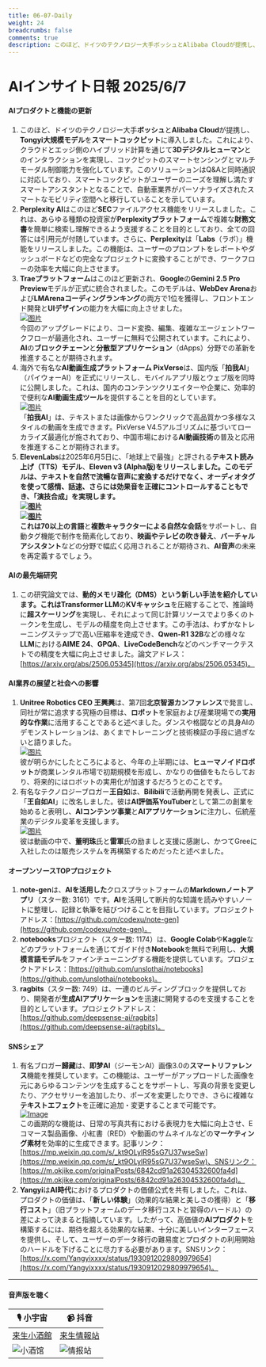 ```yaml
---
title: 06-07-Daily
weight: 24
breadcrumbs: false
comments: true
description: このほど、ドイツのテクノロジー大手ボッシュとAlibaba Cloudが提携し、Tongyi大規模モデルをスマートコックピットに導入しました。これにより、クラウドとエッジ側のハイブリッド計算を通じて3Dデジタルヒューマンとのインタラクションを実現し、コックピットのスマートセンシングとマルチモーダル制御能力を強化しています。このソリューションはQ&Aと同時通訳に対応しており、スマートコックピットがユーザーのニーズを理解し満たすスマートアシスタントとなることで、自動車業界がパーソナライズされたスマートなモビリティ空間へと移行していることを示しています。
---
```

# AIインサイト日報 2025/6/7

#### **AIプロダクトと機能の更新**

1.  このほど、ドイツのテクノロジー大手**ボッシュ**と**Alibaba Cloud**が提携し、**Tongyi大規模モデル**を**スマートコックピット**に導入しました。これにより、クラウドとエッジ側のハイブリッド計算を通じて**3Dデジタルヒューマン**とのインタラクションを実現し、コックピットのスマートセンシングとマルチモーダル制御能力を強化しています。このソリューションはQ&Aと同時通訳に対応しており、スマートコックピットがユーザーのニーズを理解し満たすスマートアシスタントとなることで、自動車業界がパーソナライズされたスマートなモビリティ空間へと移行していることを示しています。
2.  **Perplexity AI**はこのほど**SEC**ファイルアクセス機能をリリースしました。これは、あらゆる種類の投資家が**Perplexityプラットフォーム**で複雑な**財務文書**を簡単に検索し理解できるよう支援することを目的としており、全ての回答には引用元が付随しています。さらに、**Perplexity**は「**Labs**（ラボ）」機能をリリースしました。この機能は、ユーザーのプロンプトをレポートやダッシュボードなどの完全なプロジェクトに変換することができ、ワークフローの効率を大幅に向上させます。
3.  **Traeプラットフォーム**はこのほど更新され、**Google**の**Gemini 2.5 Pro Preview**モデルが正式に統合されました。このモデルは、**WebDev Arena**および**LMArenaコーディングランキング**の両方で1位を獲得し、フロントエンド開発と**UIデザイン**の能力を大幅に向上させました。 <br/> [![图片](https://autoproxy.justlikemaki.vip/?pp=https://pic.chinaz.com/2025/0606/6388481749990229697161576.png)](https://autoproxy.justlikemaki.vip/?pp=https://pic.chinaz.com/2025/0606/6388481749990229697161576.png) <br/> 今回のアップグレードにより、コード変換、編集、複雑なエージェントワークフローが最適化され、ユーザーに無料で公開されています。これにより、**AI**の**ブロックチェーン**と**分散型アプリケーション**（dApps）分野での革新を推進することが期待されます。
4.  海外で有名な**AI動画生成プラットフォーム PixVerse**は、国内版「**拍我AI**」（パイウォーAI）を正式にリリースし、モバイルアプリ版とウェブ版を同時に公開しました。これは、国内のコンテンツクリエイターや企業に、効率的で便利な**AI動画生成ツール**を提供することを目的としています。 <br/> [![图片](https://autoproxy.justlikemaki.vip/?pp=https://pic.chinaz.com/2025/0606/6388481574736715558459901.png)](https://autoproxy.justlikemaki.vip/?pp=https://pic.chinaz.com/2025/0606/6388481574736715558459901.png) <br/> 「**拍我AI**」は、テキストまたは画像からワンクリックで高品質かつ多様なスタイルの動画を生成できます。PixVerse V4.5アルゴリズムに基づいてローカライズ最適化が施されており、中国市場における**AI動画技術**の普及と応用を推進することが期待されます。
5.  **ElevenLabs**は2025年6月5日に、「地球上で最強」と評される**テキスト読み上げ（TTS）モデル**、**Eleven v3 (Alpha版)**をリリースしました。このモデルは、テキストを自然で流暢な音声に変換するだけでなく、**オーディオタグ**を使って感情、話速、さらには効果音を正確にコントロールすることもでき、「演技合成」を実現します。 <br/> [![图片](https://autoproxy.justlikemaki.vip/?pp=https://pic.chinaz.com/2025/0606/6388479747817228256386757.png)](https://autoproxy.justlikemaki.vip/?pp=https://pic.chinaz.com/2025/0606/6388479747817228256386757.png) <br/> [![图片](https://autoproxy.justlikemaki.vip/?pp=https://pic.chinaz.com/2025/0606/6388479739813195471789762.png)](https://autoproxy.justlikemaki.vip/?pp=https://pic.chinaz.com/2025/0606/6388479739813195471789762.png) <br/> これは**70以上の言語**と**複数キャラクターによる自然な会話**をサポートし、自動タグ機能で制作を簡素化しており、**映画やテレビの吹き替え**、**バーチャルアシスタント**などの分野で幅広く応用されることが期待され、**AI音声**の未来を再定義するでしょう。

#### **AIの最先端研究**

1.  この研究論文では、**動的メモリ疎化（DMS）**という新しい手法を紹介しています。これは**Transformer LLM**の**KVキャッシュ**を圧縮することで、推論時に**超スケーリング**を実現し、それによって同じ計算リソースでより多くのトークンを生成し、モデルの精度を向上させます。この手法は、わずかなトレーニングステップで高い圧縮率を達成でき、**Qwen-R1 32B**などの様々な**LLM**における**AIME 24**、**GPQA**、**LiveCodeBench**などのベンチマークテストでの精度を大幅に向上させました。論文アドレス：[https://arxiv.org/abs/2506.05345](https://arxiv.org/abs/2506.05345)。

#### **AI業界の展望と社会への影響**

1.  **Unitree Robotics CEO 王興興**は、第7回**北京智源カンファレンス**で発言し、同社が常に追求する究極の目標は、**ロボット**を家庭および産業現場での**実用的な作業**に活用することであると述べました。ダンスや格闘などの具身AIのデモンストレーションは、あくまでトレーニングと技術検証の手段に過ぎないと語りました。 <br/> [![图片](https://autoproxy.justlikemaki.vip/?pp=https://pic.chinaz.com/picmap/202304171730201359_10.jpg)](https://autoproxy.justlikemaki.vip/?pp=https://pic.chinaz.com/picmap/202304171730201359_10.jpg) <br/> 彼が明らかにしたところによると、今年の上半期には、**ヒューマノイドロボット**が商業レンタル市場で初期規模を形成し、かなりの価値をもたらしており、将来的にはロボットの実用化が加速するだろうとのことです。
2.  有名なテクノロジーブロガー**王自如**は、**Bilibili**で活動再開を発表し、正式に「**王自如AI**」に改名しました。彼は**AI評価系YouTuber**として第二の創業を始めると表明し、**AIコンテンツ事業**と**AIアプリケーション**に注力し、伝統産業のデジタル変革を支援します。 <br/> [![图片](https://autoproxy.justlikemaki.vip/?pp=https://pic.chinaz.com/2025/0606/6388480568808508227034081.png)](https://autoproxy.justlikemaki.vip/?pp=https://pic.chinaz.com/2025/0606/6388480568808508227034081.png) <br/> 彼は動画の中で、**董明珠**氏と**雷軍**氏の励ましと支援に感謝し、かつてGreeに入社したのは販売システムを再構築するためだったと述べました。

#### **オープンソースTOPプロジェクト**

1.  **note-gen**は、**AIを活用した**クロスプラットフォームの**Markdownノートアプリ**（スター数: 3161）です。**AI**を活用して断片的な知識を読みやすいノートに整理し、記録と執筆を結びつけることを目指しています。プロジェクトアドレス：[https://github.com/codexu/note-gen](https://github.com/codexu/note-gen)。
2.  **notebooks**プロジェクト（スター数: 1174）は、**Google Colab**や**Kaggle**などのプラットフォームを通じてガイド付き**Notebook**を無料で利用し、**大規模言語モデル**をファインチューニングする機能を提供しています。プロジェクトアドレス：[https://github.com/unslothai/notebooks](https://github.com/unslothai/notebooks)。
3.  **ragbits**（スター数: 749）は、一連のビルディングブロックを提供しており、開発者が**生成AIアプリケーション**を迅速に開発するのを支援することを目的としています。プロジェクトアドレス：[https://github.com/deepsense-ai/ragbits](https://github.com/deepsense-ai/ragbits)。

#### **SNSシェア**

1.  有名ブロガー**歸藏**は、**即梦AI**（ジーモンAI）画像3.0の**スマートリファレンス**機能を推奨しています。この機能は、ユーザーがアップロードした画像を元にあらゆるコンテンツを生成することをサポートし、写真の背景を変更したり、アクセサリーを追加したり、ポーズを変更したりでき、さらに複雑な**テキストエフェクト**を正確に追加・変更することまで可能です。 <br/> [![Image](https://cdnv2.ruguoapp.com/FvtrC2kjbbXAClT4WeaTRXbuwUnlv3.jpeg)](https://cdnv2.ruguoapp.com/FvtrC2kjbbXAClT4WeaTRXbuwUnlv3.jpeg) <br/> この画期的な機能は、日常の写真共有における表現力を大幅に向上させ、Eコマース製品画像、小紅書（RED）や動画のサムネイルなどの**マーケティング素材**を効率的に生成できます。記事リンク：[https://mp.weixin.qq.com/s/_kt9OLylR95sG7U37wseSw](https://mp.weixin.qq.com/s/_kt9OLylR95sG7U37wseSw)、SNSリンク：[https://m.okjike.com/originalPosts/6842cd91a26304532600fa4d](https://m.okjike.com/originalPosts/6842cd91a26304532600fa4d)。
2.  **Yangyi**は**AI時代**におけるプロダクトの価値公式を共有しました。これは、プロダクトの価値は、「**新しい体験**」（効果的な結果と美しさの獲得）と「**移行コスト**」（旧プラットフォームのデータ移行コストと習得のハードル）の差によって決まると指摘しています。したがって、高価値の**AIプロダクト**を構築するには、期待を超える効果的な結果、十分に美しいインターフェースを提供し、そして、ユーザーのデータ移行の難易度とプロダクトの利用開始のハードルを下げることに尽力する必要があります。SNSリンク：[https://x.com/Yangyixxxx/status/1930912029809979654](https://x.com/Yangyixxxx/status/1930912029809979654)。

---

#### **音声版を聴く**

| 🎙️ **小宇宙** | 📹 **抖音** |
| --- | --- |
| [来生小酒館](https://www.xiaoyuzhoufm.com/podcast/683c62b7c1ca9cf575a5030e)  |   [来生情報站](https://www.douyin.com/user/MS4wLjABAAAAwpwqPQlu38sO38VyWgw9ZjDEnN4bMR5j8x111UxpseHR9DpB6-CveI5KRXOWuFwG)| 
| ![小酒馆](https://s1.imagehub.cc/images/2025/06/24/f959f7984e9163fc50d3941d79a7f262.md.png) | ![情报站](https://s1.imagehub.cc/images/2025/06/24/7fc30805eeb831e1e2baa3a240683ca3.md.png) |